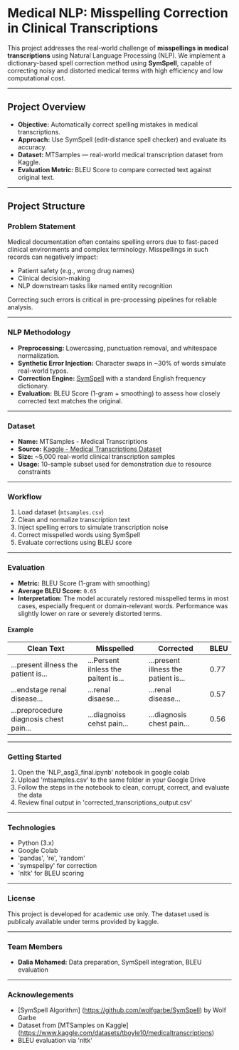 #  Medical NLP: Misspelling Correction in Clinical Transcriptions 

This project addresses the real-world challenge of **misspellings in medical transcriptions** using Natural Language Processing (NLP). We implement a dictionary-based spell correction method using **SymSpell**, capable of correcting noisy and distorted medical terms with high efficiency and low computational cost.

---

##  Project Overview 

- **Objective:** Automatically correct spelling mistakes in medical transcriptions.
- **Approach:** Use SymSpell (edit-distance spell checker) and evaluate its accuracy.
- **Dataset:** MTSamples — real-world medical transcription dataset from Kaggle.
- **Evaluation Metric:** BLEU Score to compare corrected text against original text.

---

##  Project Structure
###  Problem Statement 

Medical documentation often contains spelling errors due to fast-paced clinical environments and complex terminology. Misspellings in such records can negatively impact:
- Patient safety (e.g., wrong drug names)
- Clinical decision-making
- NLP downstream tasks like named entity recognition

Correcting such errors is critical in pre-processing pipelines for reliable analysis.

---

###  NLP Methodology 

- **Preprocessing:** Lowercasing, punctuation removal, and whitespace normalization.
- **Synthetic Error Injection:** Character swaps in ~30% of words simulate real-world typos.
- **Correction Engine:** [SymSpell](https://github.com/wolfgarbe/SymSpell) with a standard English frequency dictionary.
- **Evaluation:** BLEU Score (1-gram + smoothing) to assess how closely corrected text matches the original.

---

###  Dataset 

- **Name:** MTSamples - Medical Transcriptions
- **Source:** [Kaggle - Medical Transcriptions Dataset](https://www.kaggle.com/datasets/tboyle10/medicaltranscriptions)
- **Size:** ~5,000 real-world clinical transcription samples
- **Usage:** 10-sample subset used for demonstration due to resource constraints

---

###  Workflow 

1. Load dataset (`mtsamples.csv`)
2. Clean and normalize transcription text
3. Inject spelling errors to simulate transcription noise
4. Correct misspelled words using SymSpell
5. Evaluate corrections using BLEU score

---

###  Evaluation 

- **Metric:** BLEU Score (1-gram with smoothing)
- **Average BLEU Score:** `0.65`
- **Interpretation:** The model accurately restored misspelled terms in most cases, especially frequent or domain-relevant words. Performance was slightly lower on rare or severely distorted terms.

#### Example 
| Clean Text | Misspelled | Corrected | BLEU |
|------------|------------|-----------|------|
| ...present illness the patient is... | ...Persent ilnless the paitent is... | ...present illness the patient is... | 0.77 |
| ...endstage renal disease... | ...renal disaese... | ...renal disease... | 0.57 |
| ...preprocedure diagnosis chest pain... | ...diagnoiss cehst pain... | ...diagnosis chest pain... | 0.56 |

---

### Getting Started 
1. Open the 'NLP_asg3_final.ipynb' notebook in google colab
2. Upload 'mtsamples.csv' to the same folder in your Google Drive
3. Follow the steps in the notebook to clean, corrupt, correct, and evaluate the data
4. Review final output in 'corrected_transcriptions_output.csv'

---
### Technologies 
- Python (3.x)
- Google Colab
- 'pandas', 're', 'random'
- 'symspellpy' for correction
- 'nltk' for BLEU scoring

---
### License 
This project is developed for academic use only. The dataset used is publicaly available under terms provided by kaggle. 

---
### Team Members
- **Dalia Mohamed:** Data preparation, SymSpell integration, BLEU evaluation
---
### Acknowlegements 
- [SymSpell Algorithm] (https://github.com/wolfgarbe/SymSpell) by Wolf Garbe
- Dataset from [MTSamples on Kaggle] (https://www.kaggle.com/datasets/tboyle10/medicaltranscriptions)
- BLEU evaluation via 'nltk'
